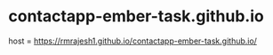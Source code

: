 # contactapp-ember-task.github.io
host = https://rmrajesh1.github.io/contactapp-ember-task.github.io/
